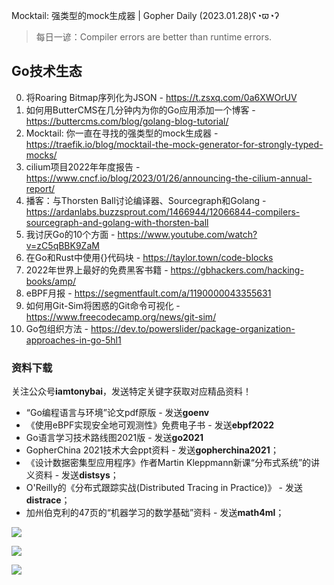 Mocktail: 强类型的mock生成器 | Gopher Daily (2023.01.28)ʕ◔ϖ◔ʔ

>每日一谚：Compiler errors are better than runtime errors.

## Go技术生态

0. 将Roaring Bitmap序列化为JSON - https://t.zsxq.com/0a6XWOrUV
1. 如何用ButterCMS在几分钟内为你的Go应用添加一个博客 - https://buttercms.com/blog/golang-blog-tutorial/
2. Mocktail: 你一直在寻找的强类型的mock生成器 - https://traefik.io/blog/mocktail-the-mock-generator-for-strongly-typed-mocks/
3. cilium项目2022年年度报告 - https://www.cncf.io/blog/2023/01/26/announcing-the-cilium-annual-report/
4. 播客：与Thorsten Ball讨论编译器、Sourcegraph和Golang - https://ardanlabs.buzzsprout.com/1466944/12066844-compilers-sourcegraph-and-golang-with-thorsten-ball
5. 我讨厌Go的10个方面 - https://www.youtube.com/watch?v=zC5qBBK9ZaM
6. 在Go和Rust中使用{}代码块 - https://taylor.town/code-blocks
7. 2022年世界上最好的免费黑客书籍 - https://gbhackers.com/hacking-books/amp/
8. eBPF月报 - https://segmentfault.com/a/1190000043355631
9. 如何用Git-Sim将困惑的Git命令可视化 - https://www.freecodecamp.org/news/git-sim/
10. Go包组织方法 - https://dev.to/powerslider/package-organization-approaches-in-go-5hl1

### 资料下载

关注公众号**iamtonybai**，发送特定关键字获取对应精品资料！

* “Go编程语言与环境”论文pdf原版 - 发送**goenv**
* 《使用eBPF实现安全地可观测性》免费电子书 - 发送**ebpf2022**
* Go语言学习技术路线图2021版 - 发送**go2021**
* GopherChina 2021技术大会ppt资料 - 发送**gopherchina2021**；
* 《设计数据密集型应用程序》作者Martin Kleppmann新课“分布式系统”的讲义资料 - 发送**distsys**；
* O'Reilly的《分布式跟踪实战(Distributed Tracing in Practice)》 - 发送**distrace**；
* 加州伯克利的47页的“机器学习的数学基础”资料 - 发送**math4ml**；

![](https://mmbiz.qpic.cn/mmbiz_png/cH6WzfQ94mb54jsFJZ3Knmz8obUsf3PBShthmdSw5E01TcYmUReGkj0BWpxHak1HlnlzHvLmKax53YSGr7aNlA/0?wx_fmt=png)

![](https://mmbiz.qpic.cn/mmbiz_png/cH6WzfQ94mZsOgPXTXZgWiaE03ib9r9WFJXC6xJCA5Y6VSesOZqlGxYfODibvR7UPGxiaM7SZZNQZkRtggPXEfBdwQ/0?wx_fmt=png)

![](https://mmbiz.qpic.cn/mmbiz_png/cH6WzfQ94mb54jsFJZ3Knmz8obUsf3PBrSoqeMvoWCticN2cpU64fJ0FYQdXJhP7ia7WRh8628uOAsQYeE2NibRRw/0?wx_fmt=png)

